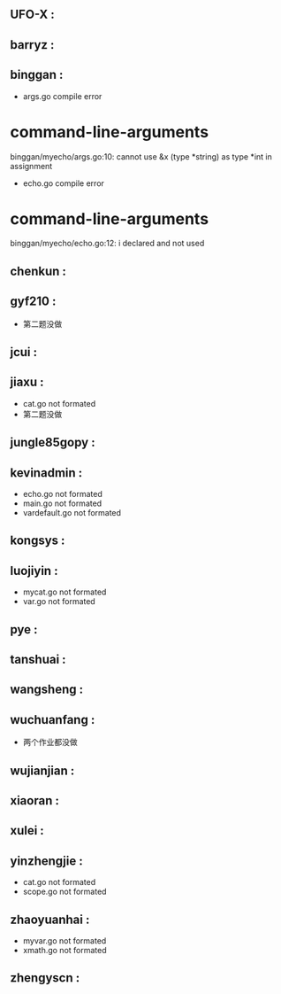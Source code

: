 ## UFO-X :

## barryz :

## binggan :
- args.go compile error
# command-line-arguments
binggan/myecho/args.go:10: cannot use &x (type *string) as type *int in assignment

- echo.go compile error
# command-line-arguments
binggan/myecho/echo.go:12: i declared and not used


## chenkun :

## gyf210 :
- 第二题没做

## jcui :

## jiaxu :
- cat.go not formated
- 第二题没做

## jungle85gopy :

## kevinadmin :
- echo.go not formated
- main.go not formated
- vardefault.go not formated

## kongsys :

## luojiyin :
- mycat.go not formated
- var.go not formated

## pye :

## tanshuai :

## wangsheng :

## wuchuanfang :
- 两个作业都没做

## wujianjian :

## xiaoran :

## xulei :

## yinzhengjie :
- cat.go not formated
- scope.go not formated

## zhaoyuanhai :
- myvar.go not formated
- xmath.go not formated

## zhengyscn :

